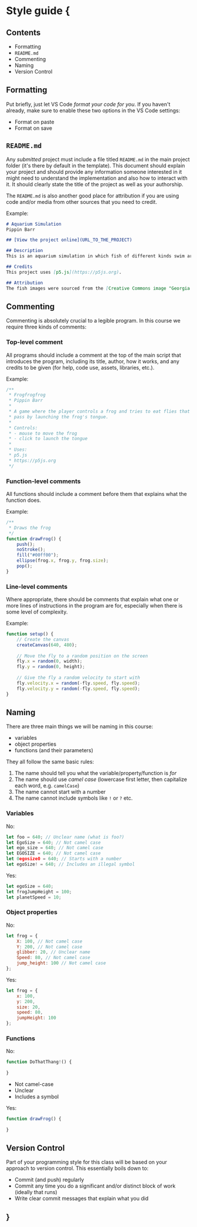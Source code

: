 # Style guide {
    
## Contents

- Formatting
- `README.md`
- Commenting
- Naming
- Version Control
    
## Formatting

Put briefly, just let VS Code *format your code for you*. If you haven't already, make sure to enable these two options in the VS Code settings:

- Format on paste
- Format on save

## `README.md`

Any *submitted* project must include a file titled `README.md` in the main project folder (it's there by default in the template). This document should explain your project and should provide any information someone interested in it might need to understand the implementation and also how to interact with it. It should clearly state the title of the project as well as your authorship.

The `README.md` is also another good place for attribution if you are using code and/or media from other sources that you need to credit.

Example:

```md
# Aquarium Simulation
Pippin Barr

## [View the project online](URL_TO_THE_PROJECT)

## Description
This is an aquarium simulation in which fish of different kinds swim around on the canvas. The user can interact with the fish by clicking on them to make them grow (as if feeding them). Over time the fish shrink, so the you will need to keep busy clicking to keep them alive!

## Credits
This project uses [p5.js](https://p5js.org).

## Attribution
The fish images were sourced from the [Creative Commons image "Georgia Aquarium Fish"](https://search.creativecommons.org/photos/96f6f770-eac1-488c-8abb-16bee7bcc874) by Mike Johnston which is licensed with CC BY 2.0. To view a copy of this license, visit https://creativecommons.org/licenses/by/2.0/.
```

## Commenting

Commenting is absolutely crucial to a legible program. In this course we require three kinds of comments:

### Top-level comment

All programs should include a comment at the top of the main script that introduces the program, including its title, author, how it works, and any credits to be given (for help, code use, assets, libraries, etc.).

Example:

```javascript
/**
 * Frogfrogfrog
 * Pippin Barr
 * 
 * A game where the player controls a frog and tries to eat flies that
 * pass by launching the frog's tongue.
 * 
 * Controls: 
 * - mouse to move the frog
 * - click to launch the tongue
 * 
 * Uses:
 * p5.js
 * https://p5js.org
 */
```

### Function-level comments

All functions should include a comment before them that explains what the function does.

Example:

```javascript
/**
 * Draws the frog
 */
function drawFrog() {
    push();
    noStroke();
    fill("#00ff00");
    ellipse(frog.x, frog.y, frog.size);
    pop();
}
```

### Line-level comments

Where appropriate, there should be comments that explain what one or more lines of instructions in the program are for, especially when there is some level of complexity.

Example:

```javascript
function setup() {
    // Create the canvas
    createCanvas(640, 480);
    
    // Move the fly to a random position on the screen
    fly.x = random(0, width);
    fly.y = random(0, height);
    
    // Give the fly a random velocity to start with
    fly.velocity.x = random(-fly.speed, fly.speed);
    fly.velocity.y = random(-fly.speed, fly.speed);
}
```

## Naming

There are three main things we will be naming in this course:

- variables
- object properties
- functions (and their parameters)

They all follow the same basic rules:

1. The name should tell you what the variable/property/function is *for*
2. The name should use *camel case* (lowercase first letter, then capitalize each word, e.g. `camelCase`)
3. The name cannot start with a number
4. The name cannot include symbols like `!` or `?` etc.

### Variables

No:

```javascript
let foo = 640; // Unclear name (what is foo?)
let EgoSize = 640; // Not camel case
let ego_size = 640; // Not camel case
let EGOSIZE = 640; // Not camel case
let 0egosize0 = 640; // Starts with a number
let egoSize! = 640; // Includes an illegal symbol
```

Yes:

```javascript
let egoSize = 640;
let frogJumpHeight = 100;
let planetSpeed = 10;
```

### Object properties

No:

```javascript
let frog = {
    X: 100, // Not camel case
    Y: 200, // Not camel case
    glibber: 20, // Unclear name
    Speed: 80, // Not camel case
    jump_height: 100 // Not camel case   
};
```

Yes:

```javascript
let frog = {
    x: 100,
    y: 200,
    size: 20,
    speed: 80,
    jumpHeight: 100
};
```

### Functions

No:

```javascript
function DoThatThang!() {
    
}
```

- Not camel-case
- Unclear
- Includes a symbol

Yes:

```javascript
function drawFrog() {
    
}
```

## Version Control

Part of your programming style for this class will be based on your approach to version control. This essentially boils down to:

- Commit (and push) regularly
- Commit any time you do a significant and/or distinct block of work (ideally that runs)
- Write clear commit messages that explain what you did

    
## }